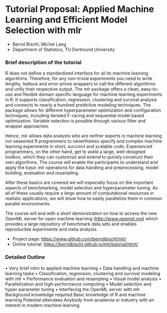 Tutorial Proposal: Applied Machine Learning and Efficient Model Selection with mlr
=====================================================
- Bernd Bischl, Michel Lang
- Department of Statistics, TU Dortmund University

### Brief description of the tutorial 
R does not define a standardized interface
for all its machine learning algorithms. Therefore, for any non-trivial experiments
you need to write lengthy, tedious and error-prone wrappers to call the different
algorithms and unify their respective output. The mlr package offers a clean,
easy-to-use and flexible domain specific language for machine learning experiments
in R. It supports classification, regression, clustering and survival analysis and
connects to nearly a hundred predictive modeling techniques. The package allows
for different hyperparameter optimization and configuration techniques, including
iterated F-racing and sequential model based optimization. Variable selection is
possible through various filter and wrapper approaches.

Hence, mlr allows data analysts who are neither experts in machine learning nor
seasoned R programmers to nevertheless specify and complex machine learning
experiments in short, succinct and scalable code. Experienced programmers, on the
other hand, get to wield a large, well-designed toolbox, which they can customize
and extend to quickly construct their own algorithms.
The course will enable the participants to understand and apply the basic mlr
operations for data handling and preprocessing, model building, evaluation and
resampling. 

After these basics are covered we will especially focus on the important
aspects of benchmarking, model selection and hyperparameter tuning. As
all of these usually require a large amount of computational resources in realistic
applications, we will show how to easily parallelize them in common parallel environments.

The course will end with a short demonstration on how to access
the new OpenML server for open machine learning (http://www.openml.org)
which provides a large repository of benchmark data sets and enables reproducible
experiments and meta analysis.

- Project page: https://www.github.com/berndbischl/mlr/
- Online tutorial: https://berndbischl.github.io/mlr/tutorial/html/

### Detailed Outline
• Very brief intro to applied machine learning
• Data handling and machine learning tasks
• Classification, regression, clustering and survival modeling with mlr
• Performance evaluation and resampling
• Visual model analysis
• Parallelization and high-performance computing
• Model selection and hyper-parameter tuning
• Interfacing the OpenML server with mlr
Background knowledge required Basic knowledge of R and machine learning
Potential attendees Anybody from academia or industry with an interest in
modern machine learning
